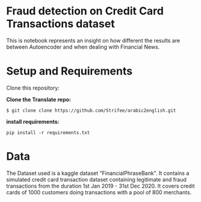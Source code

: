 <h1>Fraud detection on Credit Card Transactions dataset</h1>
This is notebook represents an insight on how different the results are between Autoencoder and  when dealing with Financial News.
<h1>Setup and Requirements</h1>
Clone this repository:

**Clone the Translate repo:**
```
$ git clone clone https://github.com/Strifee/arabic2english.git
```
**install requirements:**
```
pip install -r requirements.txt
```

<h1>Data</h1>
The Dataset used is a kaggle dataset "FinancialPhraseBank". It contains a simulated credit card transaction dataset containing legitimate and fraud transactions from the duration 1st Jan 2019 - 31st Dec 2020. It covers credit cards of 1000 customers doing transactions with a pool of 800 merchants.
